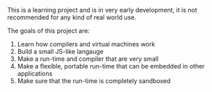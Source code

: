 This is a learning project and is in very early development, it is not recommended for any kind of real world use.

The goals of this project are:

1. Learn how compilers and virtual machines work
2. Build a small JS-like langauge
3. Make a run-time and compiler that are very small
4. Make a flexible, portable run-time that can be embedded in other applications
5. Make sure that the run-time is completely sandboxed  
